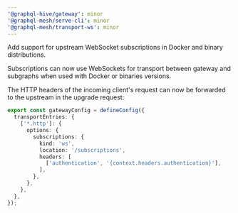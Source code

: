 ```yaml
---
'@graphql-hive/gateway': minor
'@graphql-mesh/serve-cli': minor
'@graphql-mesh/transport-ws': minor
---
```


Add support for upstream WebSocket subscriptions in Docker and binary distributions.

Subscriptions can now use WebSockets for transport between gateway and subgraphs when used with
Docker or binaries versions.

The HTTP headers of the incoming client's request can now be forwarded to the upstream in the
upgrade request:

```ts
export const gatewayConfig = defineConfig({
  transportEntries: {
    ['*.http']: {
      options: {
        subscriptions: {
          kind: 'ws',
          location: '/subscriptions',
          headers: [
            ['authentication', '{context.headers.authentication}'],
          ],
        },
      },
    },
  },
});
```
